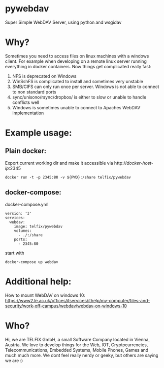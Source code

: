 # pywebdav
Super Simple WebDAV Server, using python and wsgidav

# Why?
Sometimes you need to access files on linux machines with a windows client. For example when developing on a remote linux server running everything in docker containers. Now things get complicated really fast:
1. NFS is deprecated on Windows
2. WinSshFS is complicated to install and sometimes very unstable
3. SMB/CIFS can only run once per server. Windows is not able to connect to non standard ports
4. sync/unisono/rsync/dropbox/<name-your-sycn-tool-here> is either to slow or unable to handle conflicts well
5. Windows is sometimes unable to connect to Apaches WebDAV implementation

# Example usage:

## Plain docker:
Export current working dir and make it accessible via http://*docker-host-ip*:2345
```
docker run -t -p 2345:80 -v ${PWD}:/share telfix/pywebdav
```

## docker-compose:
docker-compose.yml
```
version: '3'
services:
  webdav:
    image: telfix/pywebdav
    volumes:
      - ./:/share
    ports:
      - 2345:80
```
start with
```
docker-compose up webdav
```

# Additional help:
How to mount WebDAV on windows 10: https://www2.le.ac.uk/offices/itservices/ithelp/my-computer/files-and-security/work-off-campus/webdav/webdav-on-windows-10

# Who?
Hi, we are TELFIX GmbH, a small Software Company located in Vienna, Austria. We love to develop things for the Web, IOT, Cryptocurrencies, Telecommunications, Embedded Systems, Mobile Phones, Games and much much more. We dont feel really nerdy or geeky, but others are saying we are :)
